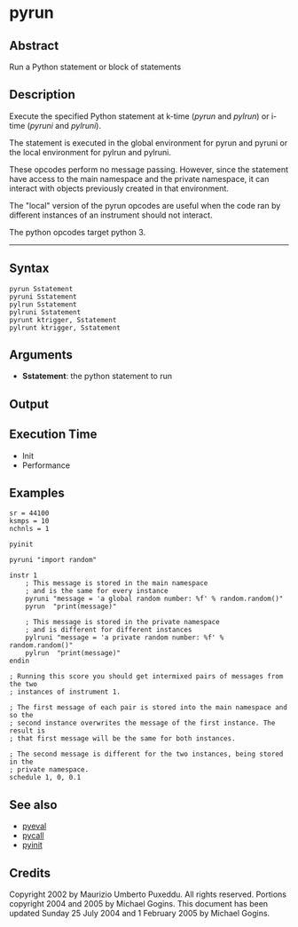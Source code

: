 # pyrun

## Abstract

Run a Python statement or block of statements

## Description

Execute the specified Python statement at k-time (*pyrun* and *pylrun*) or i-time (*pyruni* and *pylruni*).

The statement is executed in the global environment for pyrun and pyruni or the local environment for pylrun and pylruni.

These opcodes perform no message passing. However, since the statement have access to the main namespace and the private namespace, it can interact with objects previously created in that environment.

The "local" version of the pyrun opcodes are useful when the code ran by different instances of an instrument should not interact.

The python opcodes target python 3.

---------------------------

## Syntax


```csound
pyrun Sstatement
pyruni Sstatement
pylrun Sstatement
pylruni Sstatement
pyrunt ktrigger, Sstatement
pylrunt ktrigger, Sstatement
```
    
## Arguments

* **Sstatement**: the python statement to run

## Output

## Execution Time

* Init
* Performance

## Examples


```csound
sr = 44100
ksmps = 10
nchnls = 1

pyinit

pyruni "import random"

instr 1
    ; This message is stored in the main namespace
    ; and is the same for every instance
    pyruni "message = 'a global random number: %f' % random.random()"
    pyrun  "print(message)"

    ; This message is stored in the private namespace
    ; and is different for different instances
    pylruni "message = 'a private random number: %f' % random.random()"
    pylrun  "print(message)"
endin

; Running this score you should get intermixed pairs of messages from the two
; instances of instrument 1.

; The first message of each pair is stored into the main namespace and so the
; second instance overwrites the message of the first instance. The result is
; that first message will be the same for both instances.

; The second message is different for the two instances, being stored in the
; private namespace.
schedule 1, 0, 0.1

```

## See also

* [pyeval](https://csound.com/docs/manual/pyeval.html)
* [pycall](https://csound.com/docs/manual/pycall.html)
* [pyinit](https://csound.com/docs/manual/pyinit.html)


## Credits

Copyright 2002 by Maurizio Umberto Puxeddu. All rights reserved. Portions
copyright 2004 and 2005 by Michael Gogins. This document has been updated
Sunday 25 July 2004 and 1 February 2005 by Michael Gogins.
